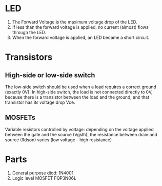 # LED
1. The Forward Voltage is the maximum voltage drop of the LED.
2. If less than the forward voltage is applied, no current (almost) flows through the LED.
3. When the forward voltage is applied, an LED became a short circuit.

# Transistors
## High-side or  low-side switch
The low-side switch should be used when a load requires a correct ground (exactly 0V). In high-side switch, the load is not connected directly to 0V, because there is a transistor between the load and the ground, and that transistor has its voltage drop Vce.

## MOSFETs
Variable resistors controlled by voltage: depending on the voltage applied between the gate and the source (Vgsth), the resistance between drain and source (Rdson) varies (low voltage - high resistance)

# Parts
1. General purpose diod: 1N4001
2. Logic level MOSFET FQP3N06L
